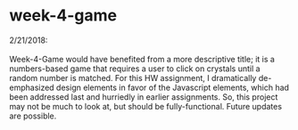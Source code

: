 # week-4-game

2/21/2018: <br></br>
Week-4-Game would have benefited from a more descriptive title; it is a numbers-based game that requires a user to click on crystals until a random number is matched. For this HW assignment, I dramatically de-emphasized design elements in favor of the Javascript elements, which had been addressed last and hurriedly in earlier assignments. So, this project may not be much to look at, but should be fully-functional. Future updates are possible.

